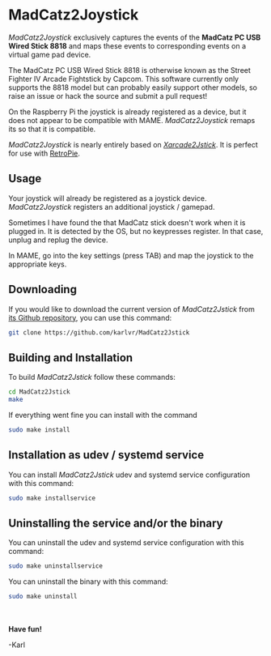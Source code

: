 MadCatz2Joystick
================

_MadCatz2Joystick_ exclusively captures the events of the __MadCatz PC USB Wired Stick 8818__ and maps these events to corresponding events on a virtual game pad device.

The MadCatz PC USB Wired Stick 8818 is otherwise known as the Street Fighter IV Arcade Fightstick by Capcom. This software currently only supports the 8818 model
but can probably easily support other models, so raise an issue or hack the source and submit a pull request!

On the Raspberry Pi the joystick is already registered as a device, but it does not appear to be compatible with MAME. _MadCatz2Joystick_ remaps its so that it is
compatible.

_MadCatz2Joystick_ is nearly entirely based on [_Xarcade2Jstick_](https://github.com/petrockblog/Xarcade2Joystick). It is perfect for use with [RetroPie](http://blog.petrockblock.com/retropie/).

## Usage

Your joystick will already be registered as a joystick device. _MadCatz2Joystick_ registers an additional joystick / gamepad.

Sometimes I have found the that MadCatz stick doesn't work when it is plugged in. It is detected by the OS, but no keypresses register.
In that case, unplug and replug the device.

In MAME, go into the key settings (press TAB) and map the joystick to the appropriate keys.

## Downloading

If you would like to download the current version of _MadCatz2Jstick_ from [its Github repository](https://github.com/karlvr/MadCatz2Joystick), you can use this command:
```bash
git clone https://github.com/karlvr/MadCatz2Jstick
```

## Building and Installation

To build _MadCatz2Jstick_ follow these commands:
```bash
cd MadCatz2Jstick
make
```

If everything went fine you can install with the command
```bash
sudo make install
```

## Installation as udev / systemd service

You can install _MadCatz2Jstick_ udev and systemd service configuration with this command:
```bash
sudo make installservice
```

## Uninstalling the service and/or the binary

You can uninstall the udev and systemd service configuration with this command:
```bash
sudo make uninstallservice
```

You can uninstall the binary with this command:
```bash
sudo make uninstall
```

<br><br>
__Have fun!__

-Karl
